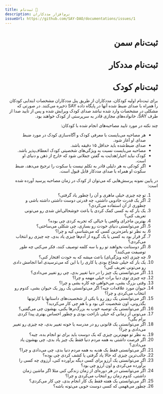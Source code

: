 ```yaml
---
title: ثبت‌نام 🚧
description: نرم‌افزار مددکاران
issueUrl: https://github.com/SAY-DAO/documentations/issues/1
---
```


 <div dir="rtl" style="text-align: right;" markdown="1">

# ثبت‌نام سمن

# ثبت‌نام مددکار

# ثبت‌نام کودک

برای ثبت‌نام اولیه کودکان، مددکاران از طریق پنل مددکاران مشخصات ابتدایی کودکان را همراه با صدای ضبط‌ شده آنها در پایگاه داده SAY ذخیره می‌کنند. در صورتی که مشکلی در مشخصات وارد شده نباشد صدای کودک ویرایش شده و پس از تایید صدا از طرف SAY، خانواده‌های مجازی قادر به سرپرستی از کودک خواهند بود.

چند نکته در مورد تایید مصاحبه‌های انجام شده با کودکان:

- هر مصاحبه می‌بایست با معرفی کودک و آگاه‌سازی کودک در مورد ضبط صدای او آغاز شود.
- صدای ضبط‌شده باید حداقل ۱۵ دقیقه باشد.
- مصاحبه می‌بایست نسبت به ویژگی‌های شخصیتی کودک انعطاف‌پذیر باشد.
-  کودک نباید اجبار/هدایت به‌ گفتن جملاتی شود که خارج از ذهن و دنیای او است. 
-  اگر کودکی به هر دلیلی قادر به تکلم نیست یا سکوت را ترجیح می‌دهد، ضبط سکوت او همراه با صدای مددکار قابل قبول است.

در پایین نمونه پرسش‌هایی که می‌توان از کودک در زمان مصاحبه پرسید آورده شده است:

1. تو چه چیزی خیلی ماهری و آن را چطور یاد گرفتی؟
2. اگر یک قدرت جادویی داشتی، چه قدرتی دوست داشتی داشته باشی و چطوری از آن استفاده می‌کردی؟
3. یک بار که به کسی کمک کردی یا باعث خوشحالی‌اش شدی رو می‌تونی تعریف کنی؟
4. بهترین ماجرای واقعی یا خیالی که تجربه کردی چی بوده؟
5. اگر می‌توانستی دنیای خودت رو بسازی، چی شکلی می‌ساختی؟
6. به نظر تو بامزه‌ترین کسی که می‌شناسی کیه و چرا؟
7. گر قرار بود به کسی یا یک گروه از آدم‌ها چیزی یاد بدی، چه چیزی رو انتخاب می‌کردی؟
8. اگر دوستانت بخواهند تو رو با سه کلمه توصیف کنند، فکر می‌کنی چه طور توصیفت می‌کنند؟
9. چه چیزی (چه ویژگی‌ای) باعث میشه که به خودت افتخار کنی؟
10. یک بار که خیلی شجاع بودی یا کاری را با این که می‌ترسیدی اما انجامش دادی رو می‌تونی تعریف کنی؟
11. اگر می‌توانستی یک چیز را در دنیا تغییر بدی، چی رو تغییر می‌دادی؟
12. چه چیزی توی دنیا برات خیلی مهمه و چرا؟
13. وقتی بزرگ بشی، می‌خواهی چه کاره بشی و چرا؟
14. حیوان مورد علاقه‌ات چیه؟ اگر می‌توانستی یک روز یک حیوان بشی، کدوم رو انتخاب می‌کردی و چرا؟
15. اگر می‌توانستی یک روز رو با یکی از شخصیت‌های داستانها یا کارتونها بگذرونی، اون شخصیت کی بود و با هم چی کار می‌کردید؟
16. اگر می‌توانستی یک توصیه خوب به بزرگ‌ترها بکنی، بهشون چی می‌گفتی؟
17. می‌تونی از زمانی که خیلی ناراحت بودی و چطور احساس بهتری پیدا کردی برام بگی؟
18. اگر می‌توانستی یک قانونی رو در مدرسه یا خونه تغییر بدی، چه چیزی رو تغییر می‌دادی و چرا؟
19. به نظر تو مهم‌ترین چیزی که یک دوست باید برای تو انجام بده، چیه؟
20. اگر فرصت داشتی به همه مردم دنیا فقط یک چیز یاد بدی، چی بهشون یاد می‌دادی؟
21. اگر می‌توانستی فقط یک هدیه به همه مردم دنیا بدی، چی می‌دادی و چرا؟
22. جالب‌ترین چیزی که حالا یاد گرفتی یا کشف کردی چی بوده؟
23. اگر می‌توانستی یک آرزو برای کسی دیگه برآورده کنی، آرزوی چه کسی را برآورده می‌کردی و اون آرزو چی بود؟
24. اگر می‌توانستی در هر دوره‌ای از زمان زندگی کنی مثلا اگر ماشین زمان داشتی، کدوم زمان رو انتخاب می‌کردی و چرا؟
25. اگر می‌توانستی یک هفته فقط یک کار انجام بدی، چی کار می‌کردی؟
26. چطور می‌فهمی که کسی دوست خوبی می‌تونه باشه؟

</div>
